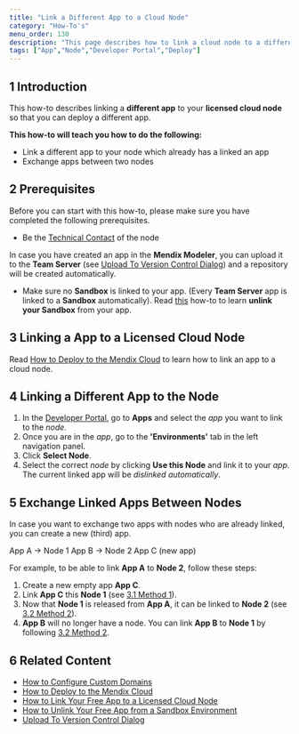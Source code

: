 ```yaml
---
title: "Link a Different App to a Cloud Node"
category: "How-To's"
menu_order: 130
description: "This page describes how to link a cloud node to a different app."
tags: ["App","Node","Developer Portal","Deploy"]
---
```


## 1 Introduction

This how-to describes linking a **different app** to your **licensed cloud node** so that you can deploy a different app.

**This how-to will teach you how to do the following:**

*  Link a different app to your node which already has a linked an app
*  Exchange apps between two nodes

## 2 Prerequisites

Before you can start with this how-to, please make sure you have completed the following prerequisites.

* Be the [Technical Contact](/developerportal/general/technical-contact) of the node

In case you have created an app in the **Mendix Modeler**, you can upload it to the **Team Server** (see [Upload To Version Control Dialog](/refguide/upload-to-version-control-dialog)) and a repository will be created automatically.

*   Make sure no **Sandbox** is linked to your app. (Every **Team Server** app is linked to a **Sandbox** automatically).
Read [this](how-to-unlink-sandbox) how-to to learn  **unlink your Sandbox** from your app. 

## 3 Linking a App to a Licensed Cloud Node

Read [How to Deploy to the Mendix Cloud](deploying-to-the-cloud) to learn how to link an app to a cloud node.

## 4 Linking a Different App to the Node

1.  In the [Developer Portal](http://home.mendix.com), go to **Apps** and select the *app* you want to link to the *node*.
2.  Once you are in the *app*, go to the **'Environments'** tab in the left navigation panel.
3.  Click **Select Node**.
4.  Select the correct *node* by clicking **Use this Node** and link it to your *app*. The current linked app will be *dislinked automatically*.

## 5 Exchange Linked Apps Between Nodes

In case you want to exchange two apps with nodes who are already linked, you can create a new (third) app.

App A → Node 1
App B → Node 2
App C (new app)

For example, to be able to link **App A** to **Node 2**, follow these steps:

1. Create a new empty app **App C**.
2. Link **App C** this **Node 1** (see [3.1 Method 1](how-to-link-app-to-node)). 
3. Now that **Node 1** is released from **App A**, it can be linked to **Node 2** (see [3.2 Method 2](how-to-link-app-to-node)).
4. **App B** will no longer have a node. You can link **App B** to **Node 1** by following [3.2 Method 2](how-to-link-app-to-node).

## 6 Related Content

*   [How to Configure Custom Domains](custom-domains)
*   [How to Deploy to the Mendix Cloud](deploying-to-the-cloud)
*   [How to Link Your Free App to a Licensed Cloud Node](how-to-link-app-to-node)
*   [How to Unlink Your Free App from a Sandbox Environment](how-to-unlink-sandbox)
*   [Upload To Version Control Dialog](/refguide/upload-to-version-control-dialog)
